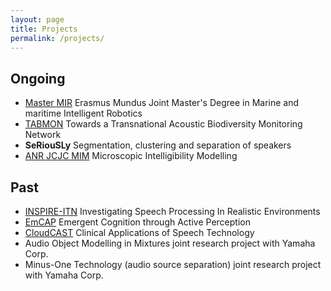 ```yaml
---
layout: page
title: Projects
permalink: /projects/
---
```


## Ongoing
 - [Master MIR](https://www.master-mir.eu/) Erasmus Mundus Joint Master's Degree in Marine and maritime Intelligent Robotics
 - [TABMON](https://www.nina.no/english/TABMON) Towards a Transnational Acoustic Biodiversity Monitoring Network
 - **SeRiouSLy** Segmentation, clustering and separation of speakers
 - [ANR JCJC MIM](https://mim.lis-lab.fr/) Microscopic Intelligibility Modelling


## Past
 - [INSPIRE-ITN](http://www.inspire-itn.eu/) Investigating Speech Processing In Realistic Environments
 - [EmCAP](http://emcap.iua.upf.edu/) Emergent Cognition through Active Perception
 - [CloudCAST](http://cloudcast.rcweb.dcs.shef.ac.uk/) Clinical Applications of Speech Technology
 - Audio Object Modelling in Mixtures joint research project with Yamaha Corp.
 - Minus-One Technology (audio source separation) joint research project with Yamaha Corp.

